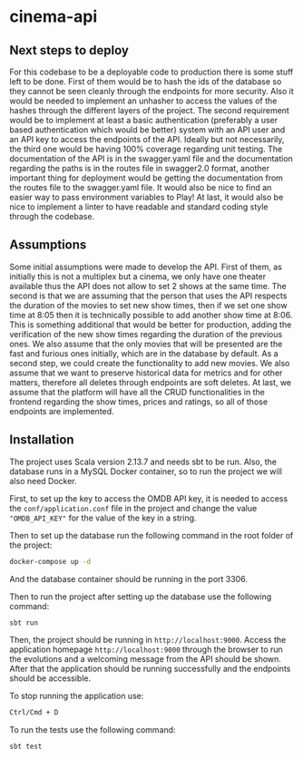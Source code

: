 # cinema-api

## Next steps to deploy

For this codebase to be a deployable code to production there is some stuff left to be done. First of them would be to hash the ids of the database so they cannot be seen cleanly through the endpoints for more security. Also it would be needed to implement an unhasher to access the values of the hashes through the different layers of the project. The second requirement would be to implement at least a basic authentication (preferably a user based authentication which would be better) system with an API user and an API key to access the endpoints of the API. Ideally but not necessarily, the third one would be having 100% coverage regarding unit testing. The documentation of the API is in the swagger.yaml file and the documentation regarding the paths is in the routes file in swagger2.0 format, another important thing for deployment would be getting the documentation from the routes file to the swagger.yaml file. It would also be nice to find an easier way to pass environment variables to Play! At last, it would also be nice to implement a linter to have readable and standard coding style through the codebase.

## Assumptions

Some initial assumptions were made to develop the API. First of them, as initially this is not a multiplex but a cinema, we only have one theater available thus the API does not allow to set 2 shows at the same time. The second is that we are assuming that the person that uses the API respects the duration of the movies to set new show times, then if we set one show time at 8:05 then it is technically possible to add another show time at 8:06. This is something additional that would be better for production, adding the verification of the new show times regarding the duration of the previous ones. We also assume that the only movies that will be presented are the fast and furious ones initially, which are in the database by default. As a second step, we could create the functionality to add new movies. We also assume that we want to preserve historical data for metrics and for other matters, therefore all deletes through endpoints are soft deletes. At last, we assume that the platform will have all the CRUD functionalities in the frontend regarding the show times, prices and ratings, so all of those endpoints are implemented.

## Installation

The project uses Scala version 2.13.7 and needs sbt to be run. Also, the database runs in a MySQL Docker container, so to run the project we will also need Docker.

First, to set up the key to access the OMDB API key, it is needed to access the `conf/application.conf` file in the project and change the value `"OMDB_API_KEY"` for the value of the key in a string.

Then to set up the database run the following command in the root folder of the project:

```bash
docker-compose up -d
```

And the database container should be running in the port 3306.

Then to run the project after setting up the database use the following command:

```bash
sbt run
```

Then, the project should be running in `http://localhost:9000`. Access the application homepage `http://localhost:9000` through the browser to run the evolutions and a welcoming message from the API should be shown. After that the application should be running successfully and the endpoints should be accessible.

To stop running the application use:

```bash
Ctrl/Cmd + D
```

To run the tests use the following command:

```bash
sbt test
```
